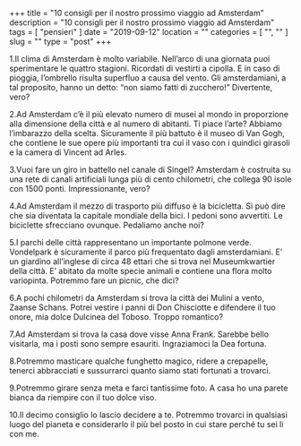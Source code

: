 +++
title = "10 consigli per il nostro prossimo viaggio ad Amsterdam"
description = "10 consigli per il nostro prossimo viaggio ad Amsterdam"
tags = [ "pensieri" ]
date = "2019-09-12"
location = ""
categories = [
  "",
  ""
]
slug = ""
type = "post"
+++

1.Il clima di Amsterdam è molto variabile. Nell’arco di una giornata puoi sperimentare le quattro stagioni. Ricordati di vestirti a cipolla. E in caso di pioggia, l’ombrello risulta superfluo a causa del vento.  Gli amsterdamiani, a tal proposito, hanno un detto: “non siamo fatti di zucchero!” Divertente, vero?

2.Ad Amsterdam c’è il più elevato numero di musei al mondo in proporzione alla dimensione della città e al numero di abitanti. Ti piace l’arte? Abbiamo l’imbarazzo della scelta. Sicuramente il più battuto è il museo di Van Gogh, che contiene le sue opere più importanti tra cui il vaso con i quindici girasoli e la camera di Vincent ad Arles. 

3.Vuoi fare un giro in battello nel canale di Singel? Amsterdam è costruita su una rete di canali artificiali lunga più di cento chilometri, che collega 90 isole con 1500 ponti. Impressionante, vero?

4.Ad Amsterdam il mezzo di trasporto più diffuso è la bicicletta.  Si può dire che sia diventata la capitale mondiale della bici. I pedoni sono avvertiti. Le biciclette sfrecciano ovunque. Pedaliamo anche noi?

5.I parchi delle città rappresentano un importante polmone verde. Vondelpark è sicuramente il parco più frequentato dagli amsterdamiani. E’ un giardino all’inglese di circa 48 ettari che si trova nel Museumkwartier della città. E’ abitato da molte specie animali e contiene una flora molto variopinta.  Potremmo fare un picnic, che dici?  

6.A pochi chilometri da Amsterdam si trova la città dei Mulini a vento,  Zaanse Schans. Potrei vestire i panni di Don Chisciotte e difendere il tuo onore, mia dolce Dulcinea del Toboso. Troppo romantico?

7.Ad Amsterdam si trova la casa dove visse Anna Frank. Sarebbe bello visitarla, ma i posti sono sempre esauriti. Ingraziamoci la Dea fortuna. 

8.Potremmo masticare qualche funghetto magico, ridere a crepapelle, tenerci abbracciati e sussurrarci quanto siamo stati fortunati a trovarci. 

9.Potremmo girare senza meta e farci tantissime foto. A casa ho una parete bianca da riempire con il tuo dolce viso. 

10.Il decimo consiglio lo lascio decidere a te. Potremmo trovarci in qualsiasi luogo del pianeta e considerarlo il più bel posto in cui stare perché tu sei li con me. 
